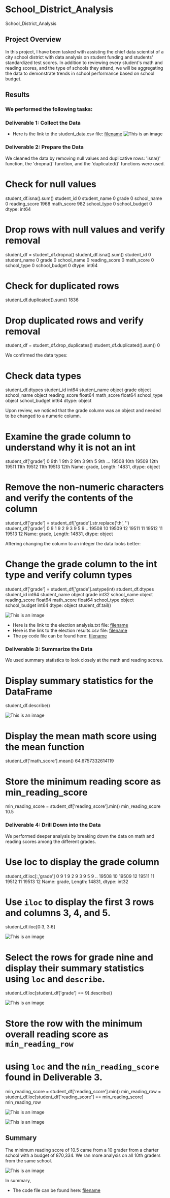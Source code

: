 # School_District_Analysis
School_District_Analysis


## Project Overview
In this project, I have been tasked with assisting the chief data scientist of a city school district with data analysis on student funding and students' standardized test scores. In addition to reviewing every student's math and reading scores, and the type of schools they attend, we will be aggregating the data to demonstrate trends in school performance based on school budget.

## Results

### We performed the following tasks:
### Deliverable 1: Collect the Data

- Here is the link to the student_data.csv file: [filename](/Resources/new_full_student_data.csv)
 ![This is an image](/Resources/screenshot1.png)

### Deliverable 2: Prepare the Data
We cleaned the data by removing null values and duplicative rows:
 'isna()' function, the 'dropna()' function, and the 'duplicated()' functions were used.
# Check for null values
student_df.isna().sum()
student_id          0
student_name        0
grade               0
school_name         0
reading_score    1968
math_score        982
school_type         0
school_budget       0
dtype: int64

# Drop rows with null values and verify removal
student_df = student_df.dropna()
student_df.isna().sum()
student_id       0
student_name     0
grade            0
school_name      0
reading_score    0
math_score       0
school_type      0
school_budget    0
dtype: int64

# Check for duplicated rows
student_df.duplicated().sum()
1836

# Drop duplicated rows and verify removal
student_df = student_df.drop_duplicates()
student_df.duplicated().sum()
0

We confirmed the data types:

# Check data types
student_df.dtypes
student_id         int64
student_name      object
grade             object
school_name       object
reading_score    float64
math_score       float64
school_type       object
school_budget      int64
dtype: object

Upon review, we noticed that the grade column was an object and needed to be changed to a numeric column.

# Examine the grade column to understand why it is not an int
student_df['grade']
0         9th
1         9th
2         9th
3         9th
5         9th
         ... 
19508    10th
19509    12th
19511    11th
19512    11th
19513    12th
Name: grade, Length: 14831, dtype: object

# Remove the non-numeric characters and verify the contents of the column
student_df['grade'] = student_df['grade'].str.replace('th', '')
student_df['grade']
0         9
1         9
2         9
3         9
5         9
         ..
19508    10
19509    12
19511    11
19512    11
19513    12
Name: grade, Length: 14831, dtype: object

Aftering changing the column to an integer the data looks better:
# Change the grade column to the int type and verify column types
student_df['grade'] = student_df['grade'].astype(int)
student_df.dtypes
student_id         int64
student_name      object
grade              int32
school_name       object
reading_score    float64
math_score       float64
school_type       object
school_budget      int64
dtype: object
student_df.tail()


 ![This is an image](/Resources/screenshot2.png)

- Here is the link to the election analysis.txt file: [filename](/analysis/election_analysis.txt)
- Here is the link to the election results.csv file: [filename](/Resources/election_results.csv)
- The py code file can be found here:  [filename](/PyPoll_Challenge.py)

### Deliverable 3: Summarize the Data

We used summary statistics to look closely at the math and reading scores.
# Display summary statistics for the DataFrame
student_df.describe()

![This is an image](/Resources/screenshot3.png)

# Display the mean math score using the mean function
student_df['math_score'].mean()
64.6757332614119

# Store the minimum reading score as min_reading_score
min_reading_score = student_df['reading_score'].min()
min_reading_score
10.5

### Deliverable 4: Drill Down into the Data
We performed deeper analysis by breaking down the data on math and reading scores among the different grades.

# Use loc to display the grade column
student_df.loc[:,'grade']
0         9
1         9
2         9
3         9
5         9
         ..
19508    10
19509    12
19511    11
19512    11
19513    12
Name: grade, Length: 14831, dtype: int32

# Use `iloc` to display the first 3 rows and columns 3, 4, and 5.
student_df.iloc[0:3, 3:6]

![This is an image](/Resources/screenshot4.png)

# Select the rows for grade nine and display their summary statistics using `loc` and `describe`.
student_df.loc[student_df['grade'] == 9].describe()

![This is an image](/Resources/screenshot5.png)

# Store the row with the minimum overall reading score as `min_reading_row`
# using `loc` and the `min_reading_score` found in Deliverable 3.
min_reading_score = student_df['reading_score'].min()
min_reading_row = student_df.loc[student_df['reading_score'] == min_reading_score]
min_reading_row

![This is an image](/Resources/screenshot6.png)



![This is an image](/Resources/screenshot7.png)


## Summary

The minimum reading score of 10.5 came from a 10 grader from a charter school with a budget of 870,334. We ran more analysis on all 10th graders from the same school.
   



  ![This is an image](/Resources/capturing_other_election_data1.png)

In summary, 



- The code file can be found here:  [filename](/Student_Data_Challenge_Starter_Code.ipynb)

